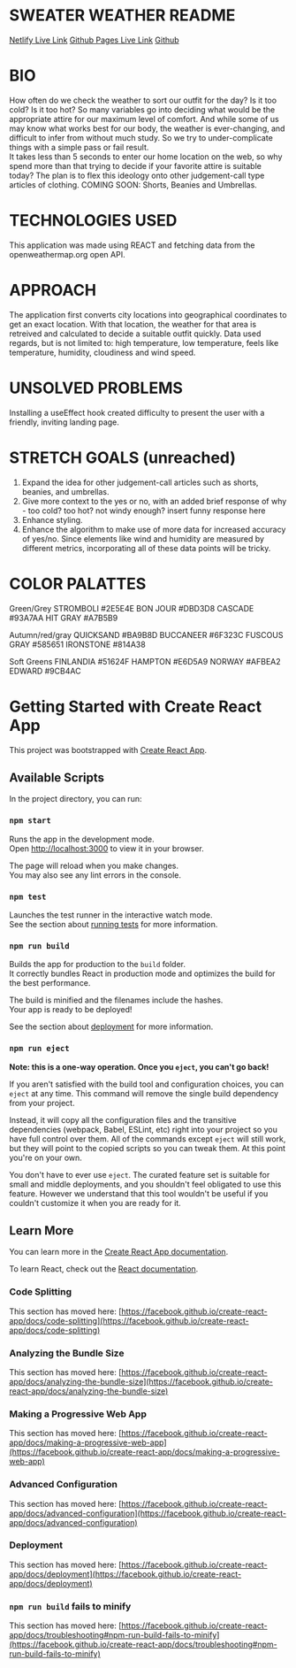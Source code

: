 # SWEATER WEATHER README

[Netlify Live Link](https://644178935796761a0de36ef3--sage-sunburst-54c5c1.netlify.app/)
[Github Pages Live Link](https://nd1391.github.io/Mod2-Sweater-Weather/)
[Github](https://github.com/nd1391/Mod2-Sweater-Weather)

# BIO

How often do we check the weather to sort our outfit for the day? Is it too cold? Is it too hot?
So many variables go into deciding what would be the appropriate attire for our maximum level of comfort.
And while some of us may know what works best for our body, the weather is ever-changing, and difficult
to infer from without much study. So we try to under-complicate things with a simple pass or fail result.  
It takes less than 5 seconds to enter our home location on the web, so why spend more than that trying
to decide if your favorite attire is suitable today? The plan is to flex this ideology onto other judgement-call type
articles of clothing. COMING SOON: Shorts, Beanies and Umbrellas.

# TECHNOLOGIES USED

This application was made using REACT and fetching data from the openweathermap.org open API.

# APPROACH

The application first converts city locations into geographical coordinates to get an exact location. With that location,
the weather for that area is retreived and calculated to decide a suitable outfit quickly. Data used regards, but is not limited to:
high temperature, low temperature, feels like temperature, humidity, cloudiness and wind speed.

# UNSOLVED PROBLEMS

Installing a useEffect hook created difficulty to present the user with a friendly, inviting landing page.

# STRETCH GOALS (unreached)

1. Expand the idea for other judgement-call articles such as shorts, beanies, and umbrellas.
2. Give more context to the yes or no, with an added brief response of why - too cold? too hot? not windy enough? insert funny response here
3. Enhance styling.
4. Enhance the algorithm to make use of more data for increased accuracy of yes/no. Since elements like wind and humidity are measured by different metrics, incorporating all of these data points will be tricky.

# COLOR PALATTES

Green/Grey
STROMBOLI #2E5E4E
BON JOUR #DBD3D8
CASCADE #93A7AA
HIT GRAY #A7B5B9

Autumn/red/gray
QUICKSAND #BA9B8D
BUCCANEER #6F323C
FUSCOUS GRAY #585651
IRONSTONE #814A38

Soft Greens
FINLANDIA #51624F
HAMPTON #E6D5A9
NORWAY #AFBEA2
EDWARD #9CB4AC

# Getting Started with Create React App

This project was bootstrapped with [Create React App](https://github.com/facebook/create-react-app).

## Available Scripts

In the project directory, you can run:

### `npm start`

Runs the app in the development mode.\
Open [http://localhost:3000](http://localhost:3000) to view it in your browser.

The page will reload when you make changes.\
You may also see any lint errors in the console.

### `npm test`

Launches the test runner in the interactive watch mode.\
See the section about [running tests](https://facebook.github.io/create-react-app/docs/running-tests) for more information.

### `npm run build`

Builds the app for production to the `build` folder.\
It correctly bundles React in production mode and optimizes the build for the best performance.

The build is minified and the filenames include the hashes.\
Your app is ready to be deployed!

See the section about [deployment](https://facebook.github.io/create-react-app/docs/deployment) for more information.

### `npm run eject`

**Note: this is a one-way operation. Once you `eject`, you can't go back!**

If you aren't satisfied with the build tool and configuration choices, you can `eject` at any time. This command will remove the single build dependency from your project.

Instead, it will copy all the configuration files and the transitive dependencies (webpack, Babel, ESLint, etc) right into your project so you have full control over them. All of the commands except `eject` will still work, but they will point to the copied scripts so you can tweak them. At this point you're on your own.

You don't have to ever use `eject`. The curated feature set is suitable for small and middle deployments, and you shouldn't feel obligated to use this feature. However we understand that this tool wouldn't be useful if you couldn't customize it when you are ready for it.

## Learn More

You can learn more in the [Create React App documentation](https://facebook.github.io/create-react-app/docs/getting-started).

To learn React, check out the [React documentation](https://reactjs.org/).

### Code Splitting

This section has moved here: [https://facebook.github.io/create-react-app/docs/code-splitting](https://facebook.github.io/create-react-app/docs/code-splitting)

### Analyzing the Bundle Size

This section has moved here: [https://facebook.github.io/create-react-app/docs/analyzing-the-bundle-size](https://facebook.github.io/create-react-app/docs/analyzing-the-bundle-size)

### Making a Progressive Web App

This section has moved here: [https://facebook.github.io/create-react-app/docs/making-a-progressive-web-app](https://facebook.github.io/create-react-app/docs/making-a-progressive-web-app)

### Advanced Configuration

This section has moved here: [https://facebook.github.io/create-react-app/docs/advanced-configuration](https://facebook.github.io/create-react-app/docs/advanced-configuration)

### Deployment

This section has moved here: [https://facebook.github.io/create-react-app/docs/deployment](https://facebook.github.io/create-react-app/docs/deployment)

### `npm run build` fails to minify

This section has moved here: [https://facebook.github.io/create-react-app/docs/troubleshooting#npm-run-build-fails-to-minify](https://facebook.github.io/create-react-app/docs/troubleshooting#npm-run-build-fails-to-minify)
